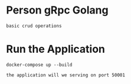
# Person gRpc Golang 
```
basic crud operations 

```
# Run the Application 
`docker-compose up --build`
```
the application will we serving on port 50001
```